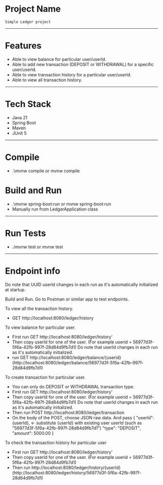 # Project Name

    Simple Ledger project

---

# Features

- Able to view balance for particular user/userId.
- Able to add new transaction (DEPOSIT or WITHDRAWAL) for a specific user/userId.
- Able to view transaction history for a particular user/userId.
- Able to view all transaction history.

---

# Tech Stack

- Java 21
- Spring Boot
- Maven
- JUnit 5

---
# Compile

- .\mvnw compile or mvnw compile


# Build and Run

- .\mvnw spring-boot:run or mvnw spring-boot:run
- Manually run from LedgerApplication class
---

# Run Tests
- ./mvnw test or mvnw test

---

# Endpoint info 

Do note that UUID userId changes in each run as it's automatically initialized at startup.

Build and Run. Go to Postman or similar app to test endpoints.

To view all the transaction history. 
- GET http://localhost:8080/ledger/history

To view balance for particular user. 
- First run GET http://localhost:8080/ledger/history'
- Then copy userId for one of the user. (For example userid = 56977d3f-5f6a-42fb-997f-28d84d9fb7d1) Do note that userId changes in each run as it's automatically initialized.
- run GET http://localhost:8080/ledger/balance/{userid} (http://localhost:8080/ledger/balance/56977d3f-5f6a-42fb-997f-28d84d9fb7d1)

To create transaction for particular user.
- You can only do DEPOSIT or WITHDRAWAL transaction type.
- First run GET http://localhost:8080/ledger/history'
- Then copy userId for one of the user. (For example userid = 56977d3f-5f6a-42fb-997f-28d84d9fb7d1) Do note that userId changes in each run as it's automatically initialized.
- Then run POST http://localhost:8080/ledger/transaction
- On the body of the POST, choose JSON raw data. And pass
{
  "userId": {userId}, <- substitute {userId} with existing user userId (such as "56977d3f-5f6a-42fb-997f-28d84d9fb7d1")
  "type": "DEPOSIT",
  "amount": 5000.00
}

To check the transaction history for particular user
- First run GET http://localhost:8080/ledger/history'
- Then copy userId for one of the user. (For example userid = 56977d3f-5f6a-42fb-997f-28d84d9fb7d1)
- Then run http://localhost:8080/ledger/history/{userId} (http://localhost:8080/ledger/history/56977d3f-5f6a-42fb-997f-28d84d9fb7d1)
